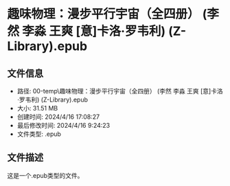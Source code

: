 ﻿# 趣味物理：漫步平行宇宙（全四册） (李然  李淼  王爽  [意]卡洛·罗韦利) (Z-Library).epub

## 文件信息
- 路径: 00-temp\趣味物理：漫步平行宇宙（全四册） (李然  李淼  王爽  [意]卡洛·罗韦利) (Z-Library).epub
- 大小: 31.51 MB
- 创建时间: 2024/4/16 17:08:27
- 最后修改时间: 2024/4/16 9:24:23
- 文件类型: .epub

## 文件描述
这是一个.epub类型的文件。

